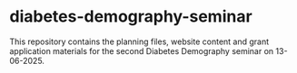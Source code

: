 # diabetes-demography-seminar

This repository contains the planning files, website content and grant application materials for the second Diabetes Demography seminar on 13-06-2025.
